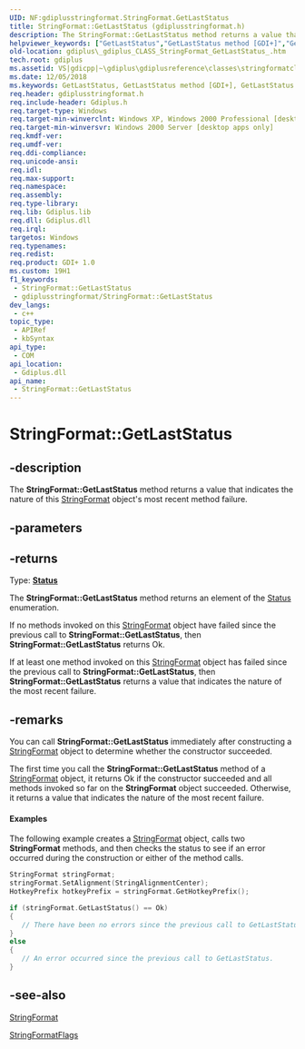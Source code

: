 ```yaml
---
UID: NF:gdiplusstringformat.StringFormat.GetLastStatus
title: StringFormat::GetLastStatus (gdiplusstringformat.h)
description: The StringFormat::GetLastStatus method returns a value that indicates the nature of this StringFormat object's most recent method failure.
helpviewer_keywords: ["GetLastStatus","GetLastStatus method [GDI+]","GetLastStatus method [GDI+]","StringFormat class","StringFormat class [GDI+]","GetLastStatus method","StringFormat.GetLastStatus","StringFormat::GetLastStatus","_gdiplus_CLASS_StringFormat_GetLastStatus_","gdiplus._gdiplus_CLASS_StringFormat_GetLastStatus_"]
old-location: gdiplus\_gdiplus_CLASS_StringFormat_GetLastStatus_.htm
tech.root: gdiplus
ms.assetid: VS|gdicpp|~\gdiplus\gdiplusreference\classes\stringformatclass\stringformatmethods\getlaststatus_15.htm
ms.date: 12/05/2018
ms.keywords: GetLastStatus, GetLastStatus method [GDI+], GetLastStatus method [GDI+],StringFormat class, StringFormat class [GDI+],GetLastStatus method, StringFormat.GetLastStatus, StringFormat::GetLastStatus, _gdiplus_CLASS_StringFormat_GetLastStatus_, gdiplus._gdiplus_CLASS_StringFormat_GetLastStatus_
req.header: gdiplusstringformat.h
req.include-header: Gdiplus.h
req.target-type: Windows
req.target-min-winverclnt: Windows XP, Windows 2000 Professional [desktop apps only]
req.target-min-winversvr: Windows 2000 Server [desktop apps only]
req.kmdf-ver: 
req.umdf-ver: 
req.ddi-compliance: 
req.unicode-ansi: 
req.idl: 
req.max-support: 
req.namespace: 
req.assembly: 
req.type-library: 
req.lib: Gdiplus.lib
req.dll: Gdiplus.dll
req.irql: 
targetos: Windows
req.typenames: 
req.redist: 
req.product: GDI+ 1.0
ms.custom: 19H1
f1_keywords:
 - StringFormat::GetLastStatus
 - gdiplusstringformat/StringFormat::GetLastStatus
dev_langs:
 - c++
topic_type:
 - APIRef
 - kbSyntax
api_type:
 - COM
api_location:
 - Gdiplus.dll
api_name:
 - StringFormat::GetLastStatus
---
```


# StringFormat::GetLastStatus


## -description

The <b>StringFormat::GetLastStatus</b> method returns a value that indicates the nature of this 
			<a href="/windows/desktop/api/gdiplusstringformat/nl-gdiplusstringformat-stringformat">StringFormat</a> object's most recent method failure.

## -parameters

## -returns

Type: <b><a href="/windows/desktop/api/gdiplustypes/ne-gdiplustypes-status">Status</a></b>

The <b>StringFormat::GetLastStatus</b> method returns an element of the 
						<a href="/windows/desktop/api/gdiplustypes/ne-gdiplustypes-status">Status</a> enumeration.

If no methods invoked on this 
						<a href="/windows/desktop/api/gdiplusstringformat/nl-gdiplusstringformat-stringformat">StringFormat</a> object have failed since the previous call to <b>StringFormat::GetLastStatus</b>, then <b>StringFormat::GetLastStatus</b> returns Ok.

If at least one method invoked on this 
						<a href="/windows/desktop/api/gdiplusstringformat/nl-gdiplusstringformat-stringformat">StringFormat</a> object has failed since the previous call to <b>StringFormat::GetLastStatus</b>, then <b>StringFormat::GetLastStatus</b> returns a value that indicates the nature of the most recent failure.

## -remarks

You can call <b>StringFormat::GetLastStatus</b> immediately after constructing a 
				<a href="/windows/desktop/api/gdiplusstringformat/nl-gdiplusstringformat-stringformat">StringFormat</a> object to determine whether the constructor succeeded.

The first time you call the <b>StringFormat::GetLastStatus</b> method of a 
				<a href="/windows/desktop/api/gdiplusstringformat/nl-gdiplusstringformat-stringformat">StringFormat</a> object, it returns Ok if the constructor succeeded and all methods invoked so far on the 
				<b>StringFormat</b> object succeeded. Otherwise, it returns a value that indicates the nature of the most recent failure.


#### Examples



The following example creates a 
						<a href="/windows/desktop/api/gdiplusstringformat/nl-gdiplusstringformat-stringformat">StringFormat</a> object, calls two 
						<b>StringFormat</b> methods, and then checks the status to see if an error occurred during the construction or either of the method calls.


```cpp
StringFormat stringFormat;
stringFormat.SetAlignment(StringAlignmentCenter);
HotkeyPrefix hotkeyPrefix = stringFormat.GetHotkeyPrefix();

if (stringFormat.GetLastStatus() == Ok)
{
   // There have been no errors since the previous call to GetLastStatus.
}
else
{
   // An error occurred since the previous call to GetLastStatus.
}
```

## -see-also

<a href="/windows/desktop/api/gdiplusstringformat/nl-gdiplusstringformat-stringformat">StringFormat</a>



<a href="/windows/desktop/api/gdiplusenums/ne-gdiplusenums-stringformatflags">StringFormatFlags</a>


